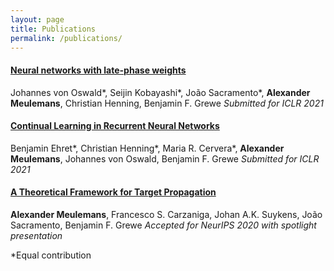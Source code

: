 ```yaml
---
layout: page
title: Publications
permalink: /publications/
---
```


#### [Neural networks with late-phase weights](https://arxiv.org/abs/2007.12927)
Johannes von Oswald\*, Seijin Kobayashi\*, João Sacramento\*, **Alexander Meulemans**, Christian Henning, Benjamin F. Grewe
*Submitted for ICLR 2021*

#### [Continual Learning in Recurrent Neural Networks](https://arxiv.org/abs/2006.12109)
Benjamin Ehret\*, Christian Henning\*, Maria R. Cervera\*, **Alexander Meulemans**, Johannes von Oswald, Benjamin F. Grewe
*Submitted for ICLR 2021*

#### [A Theoretical Framework for Target Propagation](https://proceedings.neurips.cc//paper/2020/hash/e7a425c6ece20cbc9056f98699b53c6f-Abstract.html)
**Alexander Meulemans**, Francesco S. Carzaniga, Johan A.K. Suykens, João Sacramento, Benjamin F. Grewe
*Accepted for NeurIPS 2020 with spotlight presentation*


\*Equal contribution





